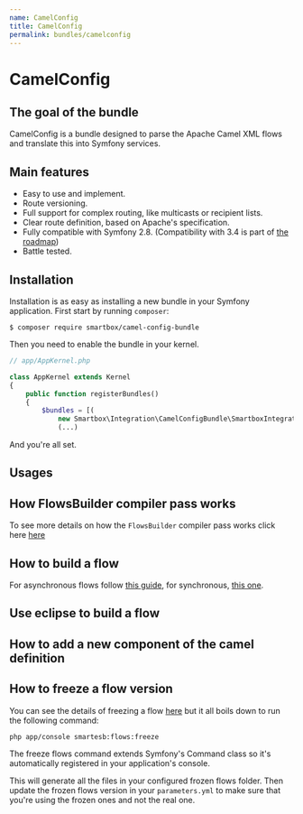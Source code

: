 ```yaml
---
name: CamelConfig
title: CamelConfig
permalink: bundles/camelconfig
---
```


# CamelConfig

## The goal of the bundle
CamelConfig is a bundle designed to parse the Apache Camel XML flows and translate this into Symfony services.  

## Main features

* Easy to use and implement.
* Route versioning.
* Full support for complex routing, like multicasts or recipient lists.
* Clear route definition, based on Apache's specification.
* Fully compatible with Symfony 2.8. (Compatibility with 3.4 is part of [the roadmap](/smartesb-skeleton/roadmap))
* Battle tested.

## Installation
Installation is as easy as installing a new bundle in your Symfony application. First start by running `composer`:

`$ composer require smartbox/camel-config-bundle`

Then you need to enable the bundle in your kernel.

```php
// app/AppKernel.php

class AppKernel extends Kernel
{
    public function registerBundles()
    {
        $bundles = [(
            new Smartbox\Integration\CamelConfigBundle\SmartboxIntegrationCamelConfigBundle(),
            (...)
```

And you're all set.

## Usages
## How FlowsBuilder compiler pass works
To see more details on how the ```FlowsBuilder``` compiler pass works click here [here](/smartesb-skeleton/camel/flows-builder)

## How to build a flow

For asynchronous flows follow [this guide](/samples/asyncflow), for synchronous, [this one](/samples/syncflow).

## Use eclipse to build a flow
## How to add a new component of the camel definition
## How to freeze a flow version

You can see the details of freezing a flow [here](/smartesb-skeleton/samples/freezeflows) but it all boils down to run the following command:

```bash
php app/console smartesb:flows:freeze
```

The freeze flows command extends Symfony's Command class so it's automatically registered in your application's console.

This will generate all the files in your configured frozen flows folder. Then update the frozen flows version in your `parameters.yml` to make sure that you're using the frozen ones and not the real one. 

